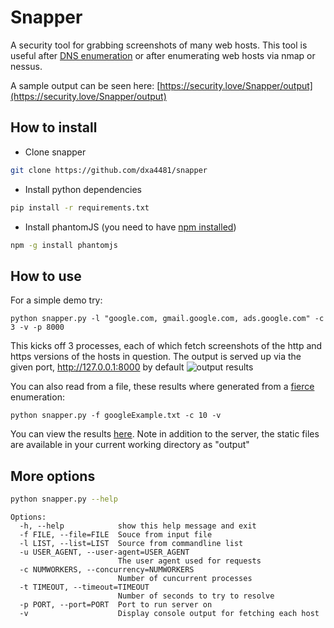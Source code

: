 # Snapper
A security tool for grabbing screenshots of many web hosts. This tool is useful after [DNS enumeration](https://github.com/mschwager/fierce) or after enumerating web hosts via nmap or nessus.

A sample output can be seen here: [https://security.love/Snapper/output](https://security.love/Snapper/output)

## How to install

- Clone snapper
```bash
git clone https://github.com/dxa4481/snapper
```

- Install python dependencies
```bash
pip install -r requirements.txt
```

- Install phantomJS (you need to have [npm installed](https://nodejs.org/en/download/package-manager/))
```bash
npm -g install phantomjs
```

## How to use

For a simple demo try:
```
python snapper.py -l "google.com, gmail.google.com, ads.google.com" -c 3 -v -p 8000
```
This kicks off 3 processes, each of which fetch screenshots of the http and https versions of the hosts in question. The output is served up via the given port, http://127.0.0.1:8000 by default
![output results](http://i.imgur.com/OlvyIBp.png)

You can also read from a file, these results where generated from a [fierce](https://github.com/mschwager/fierce) enumeration:
```
python snapper.py -f googleExample.txt -c 10 -v
```
You can view the results [here](https://security.love/Snapper/output). Note in addition to the server, the static files are available in your current working directory as "output"


## More options

```bash
python snapper.py --help
```

```
Options:
  -h, --help            show this help message and exit
  -f FILE, --file=FILE  Souce from input file
  -l LIST, --list=LIST  Source from commandline list
  -u USER_AGENT, --user-agent=USER_AGENT
                        The user agent used for requests
  -c NUMWORKERS, --concurrency=NUMWORKERS
                        Number of cuncurrent processes
  -t TIMEOUT, --timeout=TIMEOUT
                        Number of seconds to try to resolve
  -p PORT, --port=PORT  Port to run server on
  -v                    Display console output for fetching each host
```
